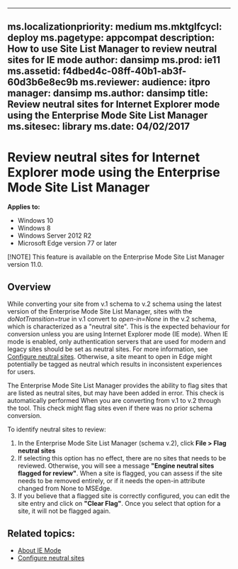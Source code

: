 
---
ms.localizationpriority: medium
ms.mktglfcycl: deploy
ms.pagetype: appcompat
description: How to use Site List Manager to review neutral sites for IE mode
author: dansimp
ms.prod: ie11
ms.assetid: f4dbed4c-08ff-40b1-ab3f-60d3b6e8ec9b
ms.reviewer: 
audience: itpro
manager: dansimp
ms.author: dansimp
title: Review neutral sites for Internet Explorer mode using the Enterprise Mode Site List Manager
ms.sitesec: library
ms.date: 04/02/2017
---

# Review neutral sites for Internet Explorer mode using the Enterprise Mode Site List Manager

**Applies to:**
-    Windows 10
-    Windows 8
-    Windows Server 2012 R2
-    Microsoft Edge version 77 or later 

[!NOTE] This feature is available on the Enterprise Mode Site List Manager version 11.0.

## Overview
While converting your site from v.1 schema to v.2 schema using the latest version of the Enterprise Mode Site List Manager, sites with the *doNotTransition=true* in v.1 convert to *open-in=None* in the v.2 schema, which is characterized as a "neutral site". This is the expected behaviour for conversion unless you are using Internet Explorer mode (IE mode). When IE mode is enabled, only authentication servers that are used for modern and legacy sites should be set as neutral sites. For more information, see [Configure neutral sites](https://docs.microsoft.com/deployedge/edge-ie-mode-sitelist#configure-neutral-sites). Otherwise, a site meant to open in Edge might potentially be tagged as neutral which results in inconsistent experiences for users. 

The Enterprise Mode Site List Manager provides the ability to flag sites that are listed as neutral sites, but may have been added in error. This check is automatically performed When you are converting from v.1 to v.2 through the tool. This check might flag sites even if there was no prior schema conversion. 


To identify neutral sites to review:
1.	In the Enterprise Mode Site List Manager (schema v.2), click **File > Flag neutral sites**
2.	If selecting this option has no effect, there are no sites that needs to be reviewed. Otherwise, you will see a message **"Engine neutral sites flagged for review"**. When a site is flagged, you can assess if the site needs to be removed entirely, or if it needs the open-in attribute changed from None to MSEdge.
3.	If you believe that a flagged site is correctly configured, you can edit the site entry and click on **"Clear Flag"**. Once you select that option for a site, it will not be flagged again.



## Related topics:

- [About IE Mode](https://docs.microsoft.com/deployedge/edge-ie-mode)
- [Configure neutral sites](https://docs.microsoft.com/deployedge/edge-ie-mode-sitelist#configure-neutral-sites)
